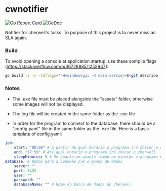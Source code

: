 # cwnotifier

[![Go Report Card](https://goreportcard.com/badge/github.com/pedroppinheiro/cwnotifier)](https://goreportcard.com/report/github.com/pedroppinheiro/cwnotifier)
[![GoDoc](https://godoc.org/github.com/pedroppinheiro/cwnotifier?status.svg)](https://godoc.org/github.com/pedroppinheiro/cwnotifier)

Notifier for cherwell's tasks. To purpose of this project is to never miss an SLA again.

### Build

To avoid opening a console at application startup, use these compile flags (https://stackoverflow.com/a/36728885/1252947):

```sh
go build -i -v -ldflags="-H=windowsgui -X main.version=$(git describe --always --long --dirty)"
```

### Notes

- The .exe file must be placed alongside the "assets" folder, otherwise some images will not be displayed.

- The log file will be created in the same folder as the .exe file

- In order for the program to connect to the database, there should be a "config.yaml" file in the same folder as the .exe file. Here is a basic template of config.yaml:

```yaml
job:
    start: "08:00" # A partir de qual horário o programa irá checar o cherwell
    end: "17:59" # Até qual horário o programa irá checar o cherwell
    sleepMinutes: 5 # De quanto em quanto tempo em minutos o programa deve checar o cherwell
database: # Dados para a conexão com o banco de dados
    server: ""
    port: 1433
    user: ""
    password: ""
    databaseName: "" # Nome do banco de dados do cherwell
```
